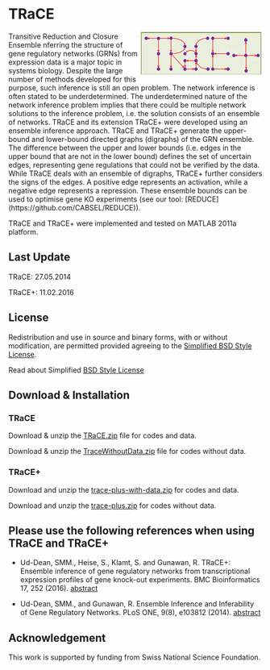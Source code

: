 # TRaCE
<img style = "float: right;" src = "https://github.com/CABSEL/TRaCE/blob/master/traceplus.png" align="right"> 
Transitive Reduction and Closure Ensemble
nferring the structure of gene regulatory networks (GRNs) from expression data is a major topic in systems biology. Despite the large number of methods developed for this purpose, such inference is still an open problem. The network inference is often stated to be underdetermined. The underdetermined nature of the network inference problem implies that there could be multiple network solutions to the inference problem, i.e. the solution consists of an ensemble of networks. TRaCE and its extension TRaCE+ were developed using an ensemble inference approach. TRaCE and TRaCE+ generate the upper-bound and lower-bound directed graphs (digraphs) of the GRN ensemble. The difference between the upper and lower bounds (i.e. edges in the upper bound that are not in the lower bound) defines the set of uncertain edges, representing gene regulations that could not be verified by the data. While TRaCE deals with an ensemble of digraphs, TRaCE+ further considers the signs of the edges. A positive edge represents an activation, while a negative edge represents a repression. These ensemble bounds can be used to optimise gene KO experiments 
(see our tool: [REDUCE](https://github.com/CABSEL/REDUCE)).

TRaCE and TRaCE+ were implemented and tested on MATLAB 2011a platform.

## Last Update
TRaCE:  27.05.2014

TRaCE+: 11.02.2016  

## License
Redistribution and use in source and binary forms, with or without modification, are permitted provided agreeing to the [Simplified BSD Style License](https://github.com/CABSEL/TRaCE/blob/master/Lincense).

Read about Simplified [BSD Style License](http://www.opensource.org/licenses/bsd-license.php)

## Download & Installation
### TRaCE
Download & unzip the [TRaCE.zip](https://github.com/CABSEL/TRaCE/tree/master/TRaCE) file for codes and data. 

Download & unzip the [TraceWithoutData.zip](https://github.com/CABSEL/TRaCE/blob/master/TraceWithoutData.zip) file for codes without data.

### TRaCE+
Download and unzip the [trace-plus-with-data.zip](https://github.com/CABSEL/TRaCE/blob/master/trace-plus-with-data.zip) for codes and data. 

Download and unzip the [trace-plus.zip](https://github.com/CABSEL/TRaCE/blob/master/trace-plus.zip) for codes without data.

## Please use the following references when using TRaCE and TRaCE+
- Ud-Dean, SMM., Heise, S., Klamt, S. and Gunawan, R. TRaCE+: Ensemble inference of gene regulatory networks from transcriptional expression profiles of gene knock-out experiments. BMC Bioinformatics 17, 252 (2016). [abstract](https://bmcbioinformatics.biomedcentral.com/articles/10.1186/s12859-016-1137-z)

- Ud-Dean, SMM., and Gunawan, R. Ensemble Inference and Inferability of Gene Regulatory Networks. PLoS ONE, 9(8), e103812 (2014). [abstract](http://journals.plos.org/plosone/article?id=10.1371/journal.pone.0103812)

## Acknowledgement
This work is supported by funding from Swiss National Science Foundation.
